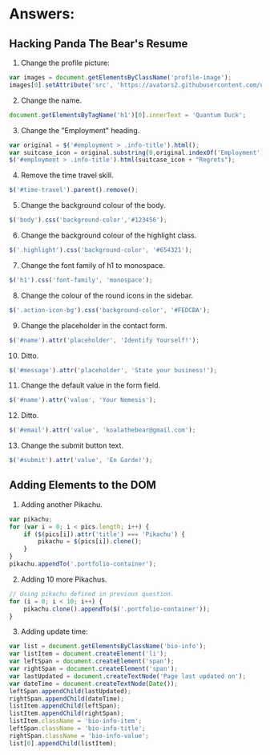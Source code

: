 # Answers:

## Hacking Panda The Bear's Resume

1. Change the profile picture:
```javascript
var images = document.getElementsByClassName('profile-image');
images[0].setAttribute('src', 'https://avatars2.githubusercontent.com/u/25931948?v=3&s=460');
```

2. Change the name.
```javascript
document.getElementsByTagName('h1')[0].innerText = 'Quantum Duck';
```

3. Change the "Employment" heading.
```javascript
var original = $('#employment > .info-title').html();
var suitcase_icon = original.substring(0,original.indexOf('Employment'));
$('#employment > .info-title').html(suitcase_icon + "Regrets");
```

4. Remove the time travel skill.
```javascript
$('#time-travel').parent().remove();
```

5. Change the background colour of the body.
```javascript
$('body').css('background-color','#123456');
```

6. Change the background colour of the highlight class.
```javascript
$('.highlight').css('background-color', '#654321');
```

7. Change the font family of h1 to monospace.
```javascript
$('h1').css('font-family', 'monospace');
```

8. Change the colour of the round icons in the sidebar.
```javascript
$('.action-icon-bg').css('background-color', '#FEDCBA');
```

9. Change the placeholder in the contact form.
```javascript
$('#name').attr('placeholder', 'Identify Yourself!');
```

10. Ditto.
```javascript
$('#message').attr('placeholder', 'State your business!');
```

11. Change the default value in the form field.
```javascript
$('#name').attr('value', 'Your Nemesis');
```

12. Ditto.
```javascript
$('#email').attr('value', 'koalathebear@gmail.com');
```

13. Change the submit button text.
```javascript
$('#submit').attr('value', 'En Garde!');
```

## Adding Elements to the DOM

1. Adding another Pikachu.
```javascript
var pikachu;
for (var i = 0; i < pics.length; i++) {
    if ($(pics[i]).attr('title') === 'Pikachu') {
        pikachu = $(pics[i]).clone();
    }
}
pikachu.appendTo('.portfolio-container');
```

2. Adding 10 more Pikachus.
```javascript
// Using pikachu defined in previous question.
for (i = 0; i < 10; i++) {
    pikachu.clone().appendTo($('.portfolio-container'));
}
```

3. Adding update time:
```javascript
var list = document.getElementsByClassName('bio-info');
var listItem = document.createElement('li');
var leftSpan = document.createElement('span');
var rightSpan = document.createElement('span');
var lastUpdated = document.createTextNode('Page last updated on');
var dateTime = document.createTextNode(Date());
leftSpan.appendChild(lastUpdated);
rightSpan.appendChild(dateTime);
listItem.appendChild(leftSpan);
listItem.appendChild(rightSpan);
listItem.className = 'bio-info-item';
leftSpan.className = 'bio-info-title';
rightSpan.className = 'bio-info-value';
list[0].appendChild(listItem);
```
